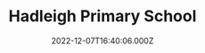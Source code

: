 ---
date: 2022-12-07T16:40:06.000Z
title: Hadleigh Primary School
latitude: 52.041165
longitude: 0.957175
category: checkin
---